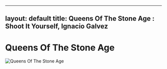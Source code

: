 
---
layout: default
title: Queens Of The Stone Age : Shoot It Yourself, Ignacio Galvez
---

# Queens Of The Stone Age

![Queens Of The Stone Age](http://assets.farmhouse.co/publishing/1-shoot-it-yourself/images/queens-of-the-stone-age-1.jpg)
